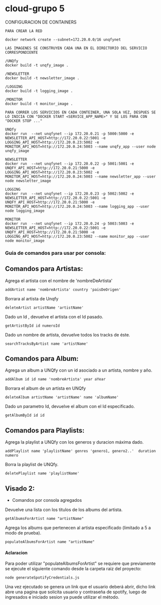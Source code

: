# cloud-grupo 5

CONFIGURACION DE CONTAINERS

```	
PARA CREAR LA RED

docker network create --subnet=172.20.0.0/16 unqfynet	
	
LAS IMAGENES SE CONSTRUYEN CADA UNA EN EL DIRECTORIO DEL SERVICIO CORRESPONDIENTE	

/UNQfy
docker build -t unqfy_image .

/NEWSLETTER
docker build -t newsletter_image .

/LOGGING
docker build -t logging_image .

/MONITOR
docker build -t monitor_image .

PARA CORRER LOS SERVICIOS EN CADA CONTEINER, UNA SOLA VEZ, DESPUES SE LO INICIA CON "DOCKER START <SERVICE_APP_NAME>" Y SE LOS PARA CON "DOCKER STOP ..." 	

UNQfy
docker run  --net unqfynet --ip 172.20.0.21 -p 5000:5000 -e NEWSLETTER_API_HOST=http://172.20.0.22:5001 -e LOGGING_API_HOST=http://172.20.0.23:5002 -e MONITOR_API_HOST=http://172.20.0.24:5003 --name unqfy_app --user node unqfy_image

NEWSLETTER
docker run  --net unqfynet --ip 172.20.0.22 -p 5001:5001 -e UNQFY_API_HOST=http://172.20.0.21:5000 -e LOGGING_API_HOST=http://172.20.0.23:5002 -e MONITOR_API_HOST=http://172.20.0.24:5003 --name newsletter_app --user node newsletter_image

LOGGING
docker run  --net unqfynet --ip 172.20.0.23 -p 5002:5002 -e NEWSLETTER_API_HOST=http://172.20.0.22:5001 -e UNQFY_API_HOST=http://172.20.0.21:5000 -e MONITOR_API_HOST=http://172.20.0.24:5003 --name logging_app --user node logging_image

MONITOR
docker run  --net unqfynet --ip 172.20.0.24 -p 5003:5003 -e NEWSLETTER_API_HOST=http://172.20.0.22:5001 -e UNQFY_API_HOST=http://172.20.0.21:5000 -e LOGGING_API_HOST=http://172.20.0.23:5002 --name monitor_app --user node monitor_image
```
### Guia de comandos para usar por consola:

## Comandos para Artistas:

Agrega el artista con el nombre de 'nombreDeArtista'  
``` 
addArtist name 'nombreArtista' country 'paisDeOrigen'
 ```  
Borrara al artista de Unqfy  
``` 
deleteArtist artistName 'artistName'
 ```    
Dado un Id , devuelve el artista con el Id pasado.  
 ``` 
getArtistById id numeroId
 ```  
Dado un nombre de artista, devuelve todos los tracks de éste.  
``` 
searchTracksByArtist name 'artistName'
 ``` 
  
  

## Comandos para Album:

Agrega un album a UNQfy con un id asociado a un artista, nombre y año.
  ``` 
addAlbum id id name 'nombreArtista' year aYear
 ``` 
Borrara el album de un artista en UNQfy
 ``` 
deleteAlbum artistName 'artistName' name 'albumName'
 ```
Dado un parametro Id, devuelve el album con el Id especificado.
 ``` 
 getAlbumById id id
 ```
  
  
  

## Comandos para Playlists:

 Agrega la playlist a UNQfy con los generos y duracion máxima dado.
 ``` 
addPlaylist name 'playlistName' genres 'genero1, genero2..'  duration numero
 ```  
  
Borra la playlist de UNQfy.
 ``` 
deletePlaylist name 'playlistName'
 ```
  
  ## Visado 2:

- Comandos  por consola agregados

Devuelve una lista con los titulos de los albums del artista.
 ``` 
getAlbumsForArtist name "artistName" 
 ```  
Agrega los albums que pertenecen al artista especificado (limitado a 5 a modo de prueba).
 ``` 
 populateAlbumsForArtist name "artistName" 
 ```
#### Aclaracion 
Para poder utilizar "populateAlbumsForArtist" se requiere que previamente se ejecute el siguiente comando desde la carpeta raiz del proyecto:
```
node generateSpotifyCredentials.js
```
Una vez ejecutado se genera un link que el usuario deberá abrir, dicho link abre una pagina que solicita usuario y contraseña de spotify, luego de ingresados e iniciado sesion ya puede utilizar el método.


